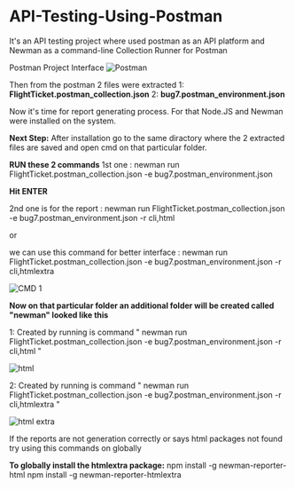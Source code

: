 # API-Testing-Using-Postman
It's an API testing project where used postman as an API platform and Newman as a command-line Collection Runner for Postman

Postman Project Interface
![Postman](https://github.com/rafidjaouad/API-Testing-Using-Postman/assets/132584373/a566de64-136f-4bed-b089-55c6bf8f7b3b)

Then from the postman 2 files were extracted 
  1: **FlightTicket.postman_collection.json**
  2: **bug7.postman_environment.json**

Now it's time for report generating process.
For that Node.JS and Newman were installed on the system.

**Next Step:**
After installation go to the same diractory where the 2 extracted files are saved and open cmd on that particular folder.

**RUN these 2 commands** 
1st one :  newman run FlightTicket.postman_collection.json -e bug7.postman_environment.json

**Hit ENTER**

2nd one is for the report :  newman run FlightTicket.postman_collection.json -e bug7.postman_environment.json -r cli,html

or 

we can use this command for better interface : newman run FlightTicket.postman_collection.json -e bug7.postman_environment.json -r cli,htmlextra

![CMD 1](https://github.com/rafidjaouad/API-Testing-Using-Postman/assets/132584373/7076e0a7-73c8-4786-a1e2-d82fef0a60f0)

**Now on that particular folder an additional folder will be created called "newman" looked like this**

1: Created by running is command " newman run FlightTicket.postman_collection.json -e bug7.postman_environment.json -r cli,html "

![html](https://github.com/rafidjaouad/API-Testing-Using-Postman/assets/132584373/f352ad1a-be57-4f53-93ff-40b34c2bb75a)

2: Created by running is command " newman run FlightTicket.postman_collection.json -e bug7.postman_environment.json -r cli,htmlextra "

![html extra](https://github.com/rafidjaouad/API-Testing-Using-Postman/assets/132584373/2c6b990c-f57e-4ee0-9ad8-2489b2083567)

If the reports are not generation correctly or says html packages not found try using this commands on globally

**To globally install the htmlextra package:**
 npm install -g newman-reporter-html
 npm install -g newman-reporter-htmlextra



